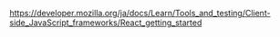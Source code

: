 https://developer.mozilla.org/ja/docs/Learn/Tools_and_testing/Client-side_JavaScript_frameworks/React_getting_started

